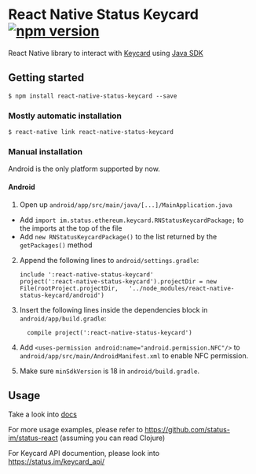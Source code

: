 
# React Native Status Keycard [![npm version](https://badge.fury.io/js/react-native-status-keycard.svg)](https://badge.fury.io/js/react-native-status-keycard)

React Native library to interact with [Keycard](https://keycard.status.im/) using [Java SDK](https://github.com/status-im/status-keycard-java)


## Getting started

`$ npm install react-native-status-keycard --save`

### Mostly automatic installation

`$ react-native link react-native-status-keycard`

### Manual installation

Android is the only platform supported by now.

#### Android

1. Open up `android/app/src/main/java/[...]/MainApplication.java`
  - Add `import im.status.ethereum.keycard.RNStatusKeycardPackage;` to the imports at the top of the file
  - Add `new RNStatusKeycardPackage()` to the list returned by the `getPackages()` method
2. Append the following lines to `android/settings.gradle`:
  	```
  	include ':react-native-status-keycard'
  	project(':react-native-status-keycard').projectDir = new File(rootProject.projectDir, 	'../node_modules/react-native-status-keycard/android')
  	```
3. Insert the following lines inside the dependencies block in `android/app/build.gradle`:
  	```
      compile project(':react-native-status-keycard')
  	```
4. Add `<uses-permission android:name="android.permission.NFC"/>` to `android/app/src/main/AndroidManifest.xml` to enable NFC permission.

5. Make sure `minSdkVersion` is 18 in `android/build.gradle`.

## Usage

Take a look into [docs](./docs/usage.md)

For more usage examples, please refer to https://github.com/status-im/status-react (assuming you can read Clojure)

For Keycard API documention, please look into https://status.im/keycard_api/
  